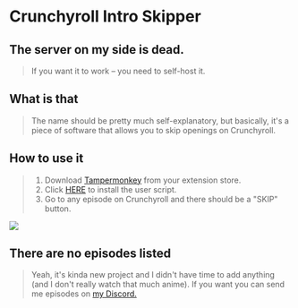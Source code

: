 # Crunchyroll Intro Skipper

## The server on my side is dead.

> If you want it to work – you need to self-host it.

## What is that

> The name should be pretty much self-explanatory, but basically, it's a piece of software that allows you to skip openings on Crunchyroll.

## How to use it

> 1.  Download [Tampermonkey](https://www.tampermonkey.net/) from your extension store.
> 2.  Click [HERE](https://github.com/HKGx/Crunchyroll-Skip-Intro/raw/master/Tampermonkey/main.user.js) to install the user script.
> 3.  Go to any episode on Crunchyroll and there should be a "SKIP" button.

![](https://i.imgur.com/oq4acmN.gif)

## There are no episodes listed

> Yeah, it's kinda new project and I didn't have time to add anything (and I don't really watch that much anime).
> If you want you can send me episodes on [my Discord.](https://discord.gg/HSQyVuh)
